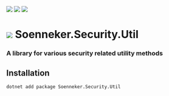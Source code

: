 ﻿[![](https://img.shields.io/nuget/v/soenneker.security.util.svg?style=for-the-badge)](https://www.nuget.org/packages/soenneker.security.util/)
[![](https://img.shields.io/github/actions/workflow/status/soenneker/soenneker.security.util/publish-package.yml?style=for-the-badge)](https://github.com/soenneker/soenneker.security.util/actions/workflows/publish-package.yml)
[![](https://img.shields.io/nuget/dt/soenneker.security.util.svg?style=for-the-badge)](https://www.nuget.org/packages/soenneker.security.util/)

# ![](https://user-images.githubusercontent.com/4441470/224455560-91ed3ee7-f510-4041-a8d2-3fc093025112.png) Soenneker.Security.Util
### A library for various security related utility methods

## Installation

```
dotnet add package Soenneker.Security.Util
```
